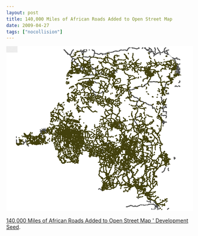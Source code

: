 ```yaml
---
layout: post
title: 140,000 Miles of African Roads Added to Open Street Map
date: 2009-04-27
tags: ["nocollision"]
---
```


[![](3463408027_62e8acfaa5_o.png)](http://www.developmentseed.org/blog/2009/apr/22/thousands_of_miles_added_open_street_map)

[140,000 Miles of African Roads Added to Open Street Map  ' Development Seed](http://www.developmentseed.org/blog/2009/apr/22/thousands_of_miles_added_open_street_map).